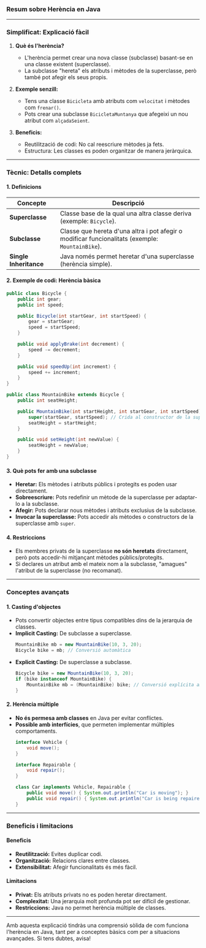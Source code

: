 ### **Resum sobre Herència en Java**

---

### **Simplificat: Explicació fàcil**

1. **Què és l'herència?**
   - L'herència permet crear una nova classe (subclasse) basant-se en una classe existent (superclasse).
   - La subclasse "hereta" els atributs i mètodes de la superclasse, però també pot afegir els seus propis.

2. **Exemple senzill:**
   - Tens una classe `Bicicleta` amb atributs com `velocitat` i mètodes com `frenar()`.
   - Pots crear una subclasse `BicicletaMuntanya` que afegeixi un nou atribut com `alçadaSeient`.

3. **Beneficis:**
   - Reutilització de codi: No cal reescriure mètodes ja fets.
   - Estructura: Les classes es poden organitzar de manera jeràrquica.

---

### **Tècnic: Detalls complets**

#### **1. Definicions**

| **Concepte**       | **Descripció**                                                                                       |
|--------------------|---------------------------------------------------------------------------------------------------|
| **Superclasse**    | Classe base de la qual una altra classe deriva (exemple: `Bicycle`).                               |
| **Subclasse**      | Classe que hereta d'una altra i pot afegir o modificar funcionalitats (exemple: `MountainBike`).   |
| **Single Inheritance** | Java només permet heretar d'una superclasse (herència simple).                                  |

#### **2. Exemple de codi: Herència bàsica**
```java
public class Bicycle {
    public int gear;
    public int speed;

    public Bicycle(int startGear, int startSpeed) {
        gear = startGear;
        speed = startSpeed;
    }

    public void applyBrake(int decrement) {
        speed -= decrement;
    }

    public void speedUp(int increment) {
        speed += increment;
    }
}

public class MountainBike extends Bicycle {
    public int seatHeight;

    public MountainBike(int startHeight, int startGear, int startSpeed) {
        super(startGear, startSpeed); // Crida al constructor de la superclasse
        seatHeight = startHeight;
    }

    public void setHeight(int newValue) {
        seatHeight = newValue;
    }
}
```

#### **3. Què pots fer amb una subclasse**
- **Heretar:** Els mètodes i atributs públics i protegits es poden usar directament.
- **Sobreescriure:** Pots redefinir un mètode de la superclasse per adaptar-lo a la subclasse.
- **Afegir:** Pots declarar nous mètodes i atributs exclusius de la subclasse.
- **Invocar la superclasse:** Pots accedir als mètodes o constructors de la superclasse amb `super`.

#### **4. Restriccions**
- Els membres privats de la superclasse **no són heretats** directament, però pots accedir-hi mitjançant mètodes públics/protegits.
- Si declares un atribut amb el mateix nom a la subclasse, "amagues" l'atribut de la superclasse (no recomanat).

---

### **Conceptes avançats**

#### **1. Casting d'objectes**
- Pots convertir objectes entre tipus compatibles dins de la jerarquia de classes.
- **Implicit Casting:** De subclasse a superclasse.
  ```java
  MountainBike mb = new MountainBike(10, 3, 20);
  Bicycle bike = mb; // Conversió automàtica
  ```
- **Explicit Casting:** De superclasse a subclasse.
  ```java
  Bicycle bike = new MountainBike(10, 3, 20);
  if (bike instanceof MountainBike) {
      MountainBike mb = (MountainBike) bike; // Conversió explícita amb comprovació
  }
  ```

#### **2. Herència múltiple**
- **No és permesa amb classes** en Java per evitar conflictes.
- **Possible amb interfícies**, que permeten implementar múltiples comportaments.
  ```java
  interface Vehicle {
      void move();
  }

  interface Repairable {
      void repair();
  }

  class Car implements Vehicle, Repairable {
      public void move() { System.out.println("Car is moving"); }
      public void repair() { System.out.println("Car is being repaired"); }
  }
  ```

---

### **Beneficis i limitacions**

#### **Beneficis**
- **Reutilització:** Evites duplicar codi.
- **Organització:** Relacions clares entre classes.
- **Extensibilitat:** Afegir funcionalitats és més fàcil.

#### **Limitacions**
- **Privat:** Els atributs privats no es poden heretar directament.
- **Complexitat:** Una jerarquia molt profunda pot ser difícil de gestionar.
- **Restriccions:** Java no permet herència múltiple de classes.

---

Amb aquesta explicació tindràs una comprensió sòlida de com funciona l'herència en Java, tant per a conceptes bàsics com per a situacions avançades. Si tens dubtes, avisa!
